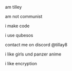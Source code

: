 am tilley

am not communist

i make code

i use qubesos

contact me on discord @tillay8

i like girls und panzer anime

i like encryption
